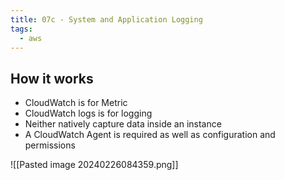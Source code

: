 ```yaml
---
title: 07c - System and Application Logging
tags:
  - aws
---
```

## How it works

- CloudWatch is for Metric
- CloudWatch logs is for logging
- Neither natively capture data inside an instance
- A CloudWatch Agent is required as well as configuration and permissions

![[Pasted image 20240226084359.png]]
